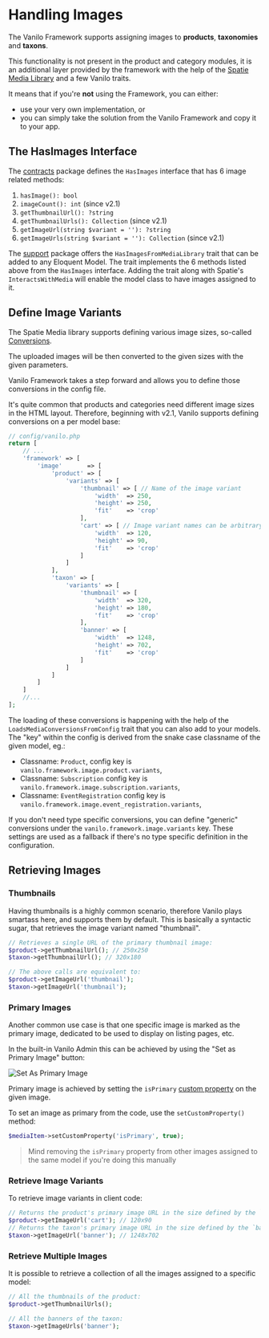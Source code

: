 # Handling Images

The Vanilo Framework supports assigning images to **products**, **taxonomies** and **taxons**.

This functionality is not present in the product and category modules, it is an additional layer
provided by the framework with the help of the
[Spatie Media Library](https://github.com/spatie/laravel-medialibrary) and a few Vanilo traits.

It means that if you're **not** using the Framework, you can either:

- use your very own implementation, or
- you can simply take the solution from the Vanilo Framework and copy it to your app.

## The HasImages Interface

The [contracts](https://github.com/vanilophp/contracts) package defines the `HasImages` interface
that has 6 image related methods:

1. `hasImage(): bool`
2. `imageCount(): int` (since v2.1)
3. `getThumbnailUrl(): ?string`
4. `getThumbnailUrls(): Collection` (since v2.1)
5. `getImageUrl(string $variant = ''): ?string`
6. `getImageUrls(string $variant = ''): Collection` (since v2.1)

The [support](https://github.com/vanilophp/support) package offers the `HasImagesFromMediaLibrary`
trait that can be added to any Eloquent Model. The trait implements the 6 methods listed above from
the `HasImages` interface. Adding the trait along with Spatie's `InteractsWithMedia` will enable the
model class to have images assigned to it.

## Define Image Variants

The Spatie Media library supports defining various image sizes, so-called
[Conversions](https://spatie.be/docs/laravel-medialibrary/v9/converting-images/defining-conversions).

The uploaded images will be then converted to the given sizes with the given parameters.

Vanilo Framework takes a step forward and allows you to define those conversions in the config file.

It's quite common that products and categories need different image sizes in the HTML layout.
Therefore, beginning with v2.1, Vanilo supports defining conversions on a per model base:

```php
// config/vanilo.php
return [
    // ...
    'framework' => [
        'image'       => [
            'product' => [
                'variants' => [
                    'thumbnail' => [ // Name of the image variant
                        'width'  => 250,
                        'height' => 250,
                        'fit'    => 'crop'
                    ],
                    'cart' => [ // Image variant names can be arbitrary
                        'width'  => 120,
                        'height' => 90,
                        'fit'    => 'crop'
                    ]
                ]
            ],
            'taxon' => [
                'variants' => [
                    'thumbnail' => [
                        'width'  => 320,
                        'height' => 180,
                        'fit'    => 'crop'
                    ],
                    'banner' => [
                        'width'  => 1248,
                        'height' => 702,
                        'fit'    => 'crop'
                    ]
                ]
            ]
        ]
    ]
    //...
];
```

The loading of these conversions is happening with the help of the `LoadsMediaConversionsFromConfig`
trait that you can also add to your models. The "key" within the config is derived from the snake
case classname of the given model, eg.:

- Classname: `Product`, config key is `vanilo.framework.image.product.variants`,
- Classname: `Subscription` config key is `vanilo.framework.image.subscription.variants`,
- Classname: `EventRegistration` config key is `vanilo.framework.image.event_registration.variants`,

If you don't need type specific conversions, you can define "generic" conversions under the
`vanilo.framework.image.variants` key. These settings are used as a fallback if there's no type
specific definition in the configuration.

## Retrieving Images

### Thumbnails

Having thumbnails is a highly common scenario, therefore Vanilo plays smartass here, and supports
them by default. This is basically a syntactic sugar, that retrieves the image variant named
"thumbnail".

```php
// Retrieves a single URL of the primary thumbnail image:
$product->getThumbnailUrl(); // 250x250
$taxon->getThumbnailUrl(); // 320x180

// The above calls are equivalent to:
$product->getImageUrl('thumbnail');
$taxon->getImageUrl('thumbnail');
```

### Primary Images

Another common use case is that one specific image is marked as the primary image, dedicated to be
used to display on listing pages, etc.

In the built-in Vanilo Admin this can be achieved by using the "Set as Primary Image" button:

![Set As Primary Image](img/images_primary.png)

Primary image is achieved by setting the `isPrimary`
[custom property](https://spatie.be/docs/laravel-medialibrary/v9/advanced-usage/using-custom-properties)
on the given image.

To set an image as primary from the code, use the `setCustomProperty()` method:

```php
$mediaItem->setCustomProperty('isPrimary', true);
```

> Mind removing the `isPrimary` property from other images assigned to the same model if you're doing this manually

### Retrieve Image Variants

To retrieve image variants in client code:

```php
// Returns the product's primary image URL in the size defined by the `cart` conversion:
$product->getImageUrl('cart'); // 120x90
// Returns the taxon's primary image URL in the size defined by the `banner` conversion:
$taxon->getImageUrl('banner'); // 1248x702
```

### Retrieve Multiple Images

It is possible to retrieve a collection of all the images assigned to a specific model:

```php
// All the thumbnails of the product:
$product->getThumbnailUrls();

// All the banners of the taxon:
$taxon->getImageUrls('banner');
```
